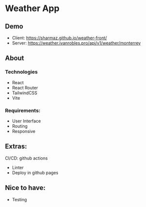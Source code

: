 # Weather App
## Demo
- Client: https://sharmaz.github.io/weather-front/
- Server: https://weather.ivanrobles.pro/api/v1/weather/monterrey
## About
### Technologies
- React
- React Router
- TailwindCSS
- Vite

### Requirements:
- User Interface
- Routing
- Responsive

## Extras:
CI/CD: github actions
- Linter
- Deploy in github pages

## Nice to have:
- Testing
